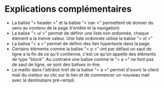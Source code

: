 # Explications complémentaires
* La balise "< header >" et la balise "< nav >" permettent de donner du sens au contenu de la page (l'entête et la navigation)
* La balise "< ul >" permet de définir une liste non ordonnée, chaque élément a la meme valeur. Une liste ordonnée utilise la balise "< ol >"
* La balise "< a >" permet de définir des lien hypertexte dans la page.
* Certains éléments comme la balise "< p >" ont par défaut un saut de ligne a la fin de ce qu'il contienne, c'est ce qu'on appelle des éléments de type "block". Au contraire une balise comme le "< a >" ne font pas de saut de ligne, se sont des balises in-line. 
* Le mailto dans l'attribut href de la balise "< a >" permet d'ouvrir le client mail du visiteur au clic sur le lien et de commencer un nouveau mail avec le destinataire pré-rempli.
